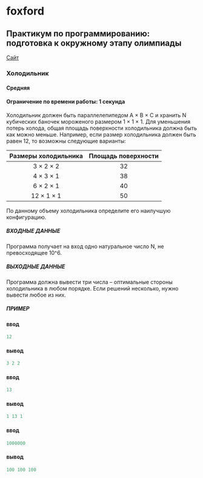 # foxford
## Практикум по программированию: подготовка к окружному этапу олимпиады ##

<p>
    <a href="https://informatics.msk.ru/mod/statements/view3.php?id=&chapterid=906#1">Сайт</a>
</p>

### Холодильник ###
#### Средняя ####
#### Ограничение по времени работы: 1 секунда ####

Холодильник должен быть параллелепипедом A × B × C и хранить N кубических баночек мороженого размером 1 × 1 × 1. 
Для уменьшения потерь холода, общая площадь поверхности холодильника должна быть как можно меньше. 
Например, если размер холодильника должен быть равен 12, то возможны следующие варианты:

|Размеры холодильника			|	Площадь поверхности			|
|:-----------------------------:|:-----------------------------:|
|  3 × 2 × 2					|	32							|
|  4 × 3 × 1					|	38							|
|  6 × 2 × 1					|	40							|
|  12 × 1 × 1					|	50							|

По данному объему холодильника определите его наилучшую конфигурацию.

##### ВХОДНЫЕ ДАННЫЕ #####
Программа получает на вход одно натуральное число N, не превосходящее 10^6.

##### ВЫХОДНЫЕ ДАННЫЕ #####
Программа должна вывести три числа – оптимальные стороны холодильника в любом порядке. 
Если решений несколько, нужно вывести любое из них.

##### ПРИМЕР #####
#### ввод ####
```c++
12
```
#### вывод ####
```c++
3 2 2
```
#### ввод ####
```c++
13
```
#### вывод ####
```c++
1 13 1
```
#### ввод ####
```c++
1000000
```
#### вывод ####
```c++
100 100 100
```